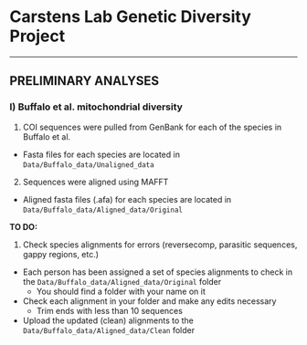 # Carstens Lab Genetic Diversity Project
--------
## PRELIMINARY ANALYSES 
### I) Buffalo et al. mitochondrial diversity
1. COI sequences were pulled from GenBank for each of the species in Buffalo et al.
  - Fasta files for each species are located in `Data/Buffalo_data/Unaligned_data`
2. Sequences were aligned using MAFFT 
  - Aligned fasta files (.afa) for each species are located in `Data/Buffalo_data/Aligned_data/Original`
  
**TO DO:**
1. Check species alignments for errors (reversecomp, parasitic sequences, gappy regions, etc.) 
  - Each person has been assigned a set of species alignments to check in the `Data/Buffalo_data/Aligned_data/Original` folder
    - You should find a folder with your name on it 
  - Check each alignment in your folder and make any edits necessary
    - Trim ends with less than 10 sequences
  - Upload the updated (clean) alignments to the `Data/Buffalo_data/Aligned_data/Clean` folder
